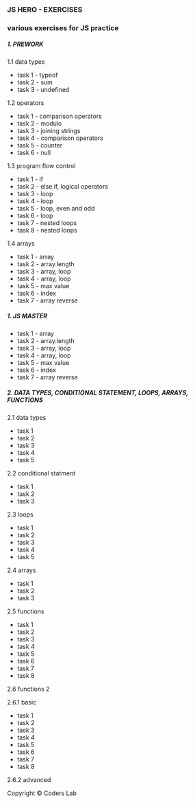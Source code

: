 ### JS HERO - EXERCISES
### various exercises for JS practice

##### 1. PREWORK
1.1 data types
* task 1 - typeof
* task 2 - sum 
* task 3 - undefined

1.2 operators
* task 1 - comparison operators
* task 2 - modulo
* task 3 - joining strings
* task 4 - comparison operators
* task 5 - counter
* task 6 - null

1.3 program flow control
* task 1 - if
* task 2 - else if, logical operators
* task 3 - loop
* task 4 - loop
* task 5 - loop, even and odd
* task 6 - loop
* task 7 - nested loops 
* task 8 - nested loops 

1.4 arrays
* task 1 - array
* task 2 - array.length
* task 3 - array, loop
* task 4 - array, loop
* task 5 - max value
* task 6 - index
* task 7 - array reverse 

##### 1. JS MASTER
* task 1 - array
* task 2 - array.length
* task 3 - array, loop
* task 4 - array, loop
* task 5 - max value
* task 6 - index
* task 7 - array reverse 

##### 2. DATA TYPES, CONDITIONAL STATEMENT, LOOPS, ARRAYS, FUNCTIONS 
2.1 data types
 * task 1 
 * task 2
 * task 3 
 * task 4 
 * task 5 
 
 2.2 conditional statment
 * task 1 
 * task 2
 * task 3 
 
2.3 loops
 * task 1 
 * task 2
 * task 3 
 * task 4 
 * task 5 
 
2.4 arrays
 * task 1 
 * task 2
 * task 3 
 
2.5 functions
* task 1
* task 2
* task 3
* task 4
* task 5
* task 6
* task 7
* task 8

2.6 functions 2

2.6.1 basic
* task 1
* task 2
* task 3
* task 4
* task 5
* task 6
* task 7
* task 8

2.6.2 advanced







Copyright © Coders Lab
